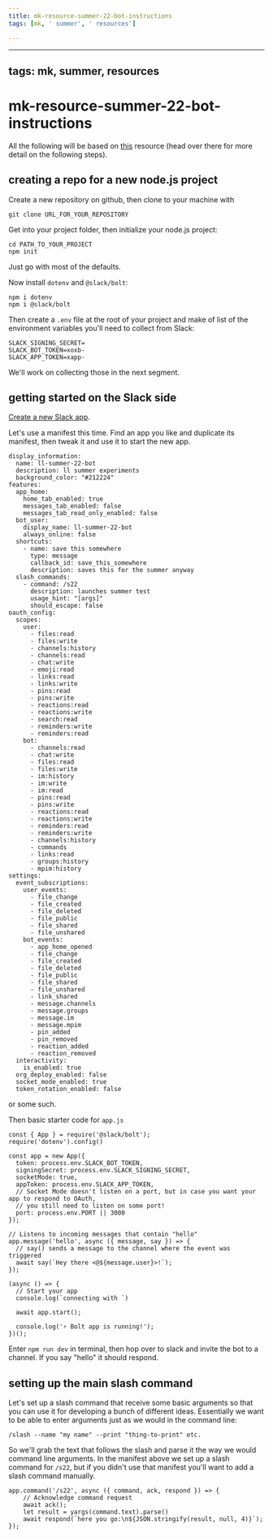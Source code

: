 ```yaml
---
title: mk-resource-summer-22-bot-instructions
tags: [mk, ' summer', ' resources']

---
```


---
tags: mk, summer, resources
---

# mk-resource-summer-22-bot-instructions

All the following will be based on [this](https://slack.dev/bolt-js/tutorial/getting-started) resource (head over there for more detail on the following steps).

## creating a repo for a new node.js project

Create a new repository on github, then clone to your machine with 

```
git clone URL_FOR_YOUR_REPOSITORY
```

Get into your project folder, then initialize your node.js project:

```
cd PATH_TO_YOUR_PROJECT
npm init
```
Just go with most of the defaults.

Now install `dotenv` and `@slack/bolt`:

```
npm i dotenv
npm i @slack/bolt
```

Then create a `.env` file at the root of your project and make of list of the environment variables you'll need to collect from Slack:

```
SLACK_SIGNING_SECRET=
SLACK_BOT_TOKEN=xoxb-
SLACK_APP_TOKEN=xapp-
```

We'll work on collecting those in the next segment.


## getting started on the Slack side

[Create a new Slack app](https://api.slack.com/apps/new).

Let's use a manifest this time. Find an app you like and duplicate its manifest, then tweak it and use it to start the new app.

```
display_information:
  name: ll-summer-22-bot
  description: ll summer experiments
  background_color: "#212224"
features:
  app_home:
    home_tab_enabled: true
    messages_tab_enabled: false
    messages_tab_read_only_enabled: false
  bot_user:
    display_name: ll-summer-22-bot
    always_online: false
  shortcuts:
    - name: save this somewhere
      type: message
      callback_id: save_this_somewhere
      description: saves this for the summer anyway
  slash_commands:
    - command: /s22
      description: launches summer test
      usage_hint: "[args]"
      should_escape: false
oauth_config:
  scopes:
    user:
      - files:read
      - files:write
      - channels:history
      - channels:read
      - chat:write
      - emoji:read
      - links:read
      - links:write
      - pins:read
      - pins:write
      - reactions:read
      - reactions:write
      - search:read
      - reminders:write
      - reminders:read
    bot:
      - channels:read
      - chat:write
      - files:read
      - files:write
      - im:history
      - im:write
      - im:read
      - pins:read
      - pins:write
      - reactions:read
      - reactions:write
      - reminders:read
      - reminders:write
      - channels:history
      - commands
      - links:read
      - groups:history
      - mpim:history
settings:
  event_subscriptions:
    user_events:
      - file_change
      - file_created
      - file_deleted
      - file_public
      - file_shared
      - file_unshared
    bot_events:
      - app_home_opened
      - file_change
      - file_created
      - file_deleted
      - file_public
      - file_shared
      - file_unshared
      - link_shared
      - message.channels
      - message.groups
      - message.im
      - message.mpim
      - pin_added
      - pin_removed
      - reaction_added
      - reaction_removed
  interactivity:
    is_enabled: true
  org_deploy_enabled: false
  socket_mode_enabled: true
  token_rotation_enabled: false

```
or some such.

Then basic starter code for `app.js`

```
const { App } = require('@slack/bolt');
require('dotenv').config()

const app = new App({
  token: process.env.SLACK_BOT_TOKEN,
  signingSecret: process.env.SLACK_SIGNING_SECRET,
  socketMode: true,
  appToken: process.env.SLACK_APP_TOKEN,
  // Socket Mode doesn't listen on a port, but in case you want your app to respond to OAuth,
  // you still need to listen on some port!
  port: process.env.PORT || 3000
});

// Listens to incoming messages that contain "hello"
app.message('hello', async ({ message, say }) => {
  // say() sends a message to the channel where the event was triggered
  await say(`Hey there <@${message.user}>!`);
});

(async () => {
  // Start your app
  console.log(`connecting with `)
  
  await app.start();

  console.log('⚡️ Bolt app is running!');
})();
```

Enter `npm run dev` in terminal, then hop over to slack and invite the bot to a channel. If you say "hello" it should respond.

## setting up the main slash command

Let's set up a slash command that receive some basic arguments so that you can use it for developing a bunch of different ideas. Essentially we want to be able to enter arguments just as we would in the command line:

```
/slash --name "my name" --print "thing-to-print" etc.
```

So we'll grab the text that follows the slash and parse it the way we would command line arguments. In the manifest above we set up a slash command for `/s22`, but if you didn't use that manifest you'll want to add a slash command manually.

```
app.command('/s22', async ({ command, ack, respond }) => {
    // Acknowledge command request
    await ack();
    let result = yargs(command.text).parse()
    await respond(`here you go:\n${JSON.stringify(result, null, 4)}`);
});

```

